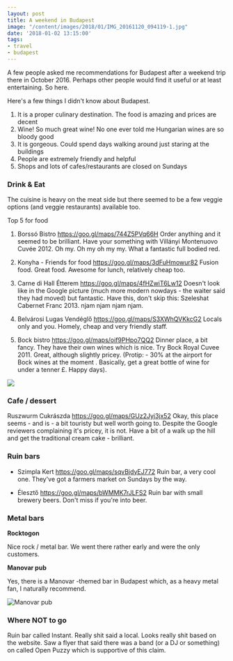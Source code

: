 ```yaml
---
layout: post
title: A weekend in Budapest
image: "/content/images/2018/01/IMG_20161120_094119-1.jpg"
date: '2018-01-02 13:15:00'
tags:
- travel
- budapest
---
```


A few people asked me recommendations for Budapest after a weekend trip there in October 2016. Perhaps other people would find it useful or at least entertaining. So here.

Here's a few things I didn't know about Budapest.

1. It is a proper culinary destination. The food is amazing and prices are decent
2. Wine! So much great wine! No one ever told me Hungarian wines are so bloody good
3. It is gorgeous. Could spend days walking around just staring at the buildings
4. People are extremely friendly and helpful
5. Shops and lots of cafes/restaurants are closed on Sundays

### Drink & Eat

The cuisine is heavy on the meat side but there seemed to be a few veggie options (and veggie restaurants) available too.

Top 5 for food

1. Borssó Bistro 
https://goo.gl/maps/744Z5PVq66H
Order anything and it seemed to be brilliant. Have your something with Villányi Montenuovo Cuvée 2012. Oh my. Oh my oh my my. What a fantastic full bodied red. 

2. Konyha - Friends for food 
https://goo.gl/maps/3dFuHmowur82
Fusion food. Great food. Awesome for lunch, relatively cheap too. 

3. Carne di Hall Étterem 
https://goo.gl/maps/4fHZwiT6Lw12 
Doesn't look like in the Google picture (much more modern nowdays - the waiter said they had moved) but fantastic. Have this, don't skip this: Szeleshat Cabernet Franc 2013. njam njam njam njam. 

4. Belvárosi Lugas Vendéglő
 https://goo.gl/maps/S3XWhQVKkcG2 Locals only and you. Homely, cheap and very friendly staff.

5. Bock bistro 
https://goo.gl/maps/oif9PHpo7QQ2
Dinner place, a bit fancy. They have their own wines which is nice. Try Bock Royal Cuvee 2011. Great, although slightly pricey. (Protip: - 30% at the airport for Bock wines at the moment . Basically, get a great bottle of wine for under a tenner £. Happy days). 

![](/content/images/2018/01/IMG_20161120_230254.jpg)

### Cafe / dessert

Ruszwurm Cukrászda 
https://goo.gl/maps/GUz2Jyj3jx52
Okay, this place seems - and is - a bit touristy but well worth going to. Despite the Google reviewers complaining it's pricey, it is not. Have a bit of a walk up the hill and get the traditional cream cake - brilliant.

### Ruin bars

* Szimpla Kert 
https://goo.gl/maps/sqvBjdyEJ772
Ruin bar, a very cool one. They've got a farmers market on Sundays by the way.

* Élesztő
https://goo.gl/maps/bWMMK7rJLFS2
Ruin bar with small brewery beers. Don't miss if you're into beer. 

### Metal bars 

**Rocktogon**

Nice rock / metal bar. We went there rather early and were the only customers. 

**Manovar pub**

Yes, there is a Manovar -themed bar in Budapest which, as a heavy metal fan, I naturally recommend.

![Manovar pub](/content/images/2018/01/IMG_20161120_192211-1.jpg)

### Where NOT to go

Ruin bar called Instant. Really shit said a local. Looks really shit based on the website. Saw a flyer that said there was a band (or a DJ or something) on called Open Puzzy which is supportive of this claim.

